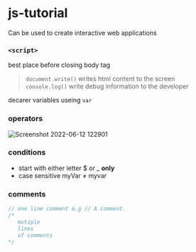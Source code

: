 # js-tutorial

Can be used to create interactive web applications

### `<script>`
  
  best place before closing body tag

> `document.write()` writes html content to the screen  
> `console.log()` write debug information to the developer

decarer variables useing `var`

### operators

![Screenshot 2022-06-12 122901](https://user-images.githubusercontent.com/97400721/173226825-fa5b029c-fc5e-4bb7-ba5a-a7520cf93354.png)

### conditions

- start with either letter $ or \_ **only**
- case sensitive myVar ≠ myvar

### comments

```js
// one line comment e.g // A comment.
/*
   mutiple
   lines
   of comments
*/
```

